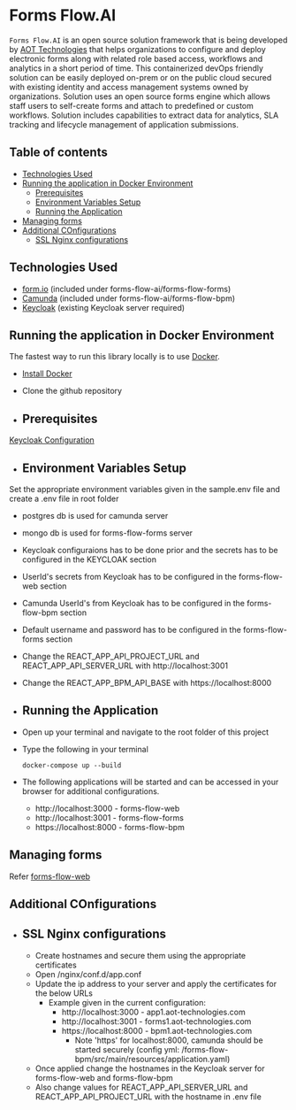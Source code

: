 # Forms Flow.AI
`Forms Flow.AI` is an open source solution framework that is being developed by [AOT Technologies](https://www.aot-technologies.com/) that helps organizations to configure and deploy electronic forms along with related role based access, workflows and analytics in a short period of time.  This containerized devOps friendly solution can be easily deployed on-prem or on the public cloud secured with existing identity and access management systems owned by organizations. Solution uses an open source forms engine which allows staff users to self-create forms and attach to predefined or custom workflows. Solution includes capabilities to extract data for analytics, SLA tracking and lifecycle management of application submissions.

## Table of contents
* [Technologies Used](#technologies-used)
* [Running the application in Docker Environment](#running-the-application-in-docker-environment)
    * [Prerequisites](#prerequisites)
    * [Environment Variables Setup](#environment-variables-setup)
    * [Running the Application](#running-the-application)
* [Managing forms](#managing-forms)
* [Additional COnfigurations](#additional-configurations)
    * [SSL Nginx configurations](#ssl-nginx-configurations)

Technologies Used
------------------
- [form.io](https://www.form.io/opensource) (included under forms-flow-ai/forms-flow-forms)
- [Camunda](https://camunda.com/) (included under forms-flow-ai/forms-flow-bpm)
- [Keycloak](https://www.keycloak.org/) (existing Keycloak server required)

Running the application in Docker Environment
---------------------------------------------
The fastest way to run this library locally is to use [Docker](https://docker.com).

 - [Install Docker](https://docs.docker.com/v17.12/install/)
 - Clone the github repository
 
- Prerequisites
  -------------
[Keycloak Configuration](https://github.com/AOT-Technologies/forms-flow-ai/tree/master/forms-flow-web#keycloak-configuration)
 
- Environment Variables Setup
  ---------------------------
Set the appropriate environment variables given in the sample.env file and create a .env file in root folder 
   - postgres db is used for camunda server
   - mongo db is used for forms-flow-forms server
   - Keycloak configuraions has to be done prior and the secrets has to be configured in the KEYCLOAK section
   - UserId's secrets from Keycloak has to be configured in the forms-flow-web section
   - Camunda UserId's from Keycloak has to be configured in the forms-flow-bpm section
   - Default username and password has to be configured in the forms-flow-forms section
   - Change the REACT_APP_API_PROJECT_URL and REACT_APP_API_SERVER_URL with http://localhost:3001
   - Change the REACT_APP_BPM_API_BASE with https://localhost:8000

- Running the Application
  -----------------------
 - Open up your terminal and navigate to the root folder of this project
 - Type the following in your terminal
    ```
    docker-compose up --build
    ```
 - The following applications will be started and can be accessed in your browser for additional configurations.
   - http://localhost:3000 - forms-flow-web
   - http://localhost:3001 - forms-flow-forms
   - https://localhost:8000 - forms-flow-bpm
    
Managing forms
--------------
Refer [forms-flow-web](https://github.com/AOT-Technologies/forms-flow-ai/tree/master/forms-flow-web#forms-flow-web)

Additional COnfigurations
-------------------------
- SSL Nginx configurations
  ------------------------
  - Create hostnames and secure them using the appropriate certificates
  - Open /nginx/conf.d/app.conf
  - Update the ip address to your server and apply the certificates for the below URLs
    - Example given in the current configuration:
      - http://localhost:3000 - app1.aot-technologies.com
      - http://localhost:3001 - forms1.aot-technologies.com
      - https://localhost:8000 - bpm1.aot-technologies.com
        - Note 'https' for localhost:8000, camunda should be started securely (config yml: /forms-flow-bpm/src/main/resources/application.yaml)
  - Once applied change the hostnames in the Keycloak server for forms-flow-web and forms-flow-bpm
  - Also change values for REACT_APP_API_SERVER_URL and REACT_APP_API_PROJECT_URL with the hostname in .env file
